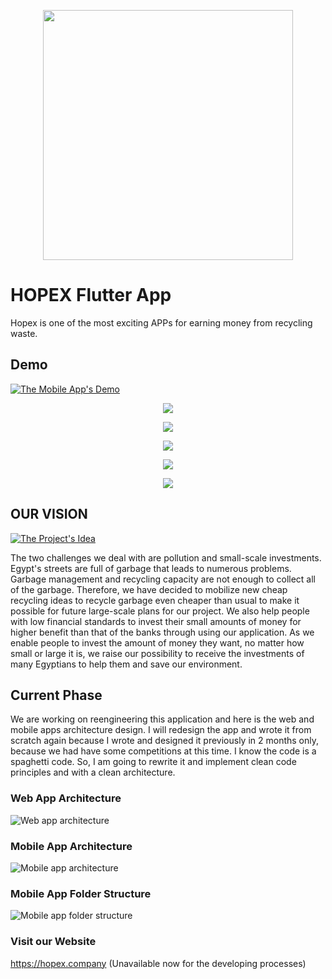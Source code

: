 <p align="center"><img src="https://i.ibb.co/HTKf1BR/logo.png" width="400"></p>

# HOPEX Flutter App

Hopex is one of the most exciting APPs for earning money from recycling waste.

## Demo

[![The Mobile App's Demo](https://i.imgur.com/XqAE5BO.png)](https://youtu.be/D0wU_vBPLU4)

<p align="center"><img src="https://i.ibb.co/XZP5Szt/Opera-Snapshot-2020-08-26-015735-hopex-company.png"></p>

<p align="center"><img src="https://i.ibb.co/Sn7kZtk/1.png"></p>

<p align="center"><img src="https://i.ibb.co/K7wQnqb/2.png"></p>

<p align="center"><img src="https://i.ibb.co/5L0K5Pc/3.png"></p>

<p align="center"><img src="https://i.ibb.co/bW2kx0R/4.png"></p>

## OUR VISION

[![The Project's Idea](https://i.imgur.com/hopifYN.png)](https://youtu.be/dicqOVMA2oE)

The two challenges we deal with are pollution and small-scale investments. Egypt's streets are full of garbage that leads to numerous problems. Garbage management and recycling capacity are not enough to collect all of the garbage. Therefore, we have decided to mobilize new cheap recycling ideas to recycle garbage even cheaper than usual to make it possible for future large-scale plans for our project. We also help people with low financial standards to invest their small amounts of money for higher benefit than that of the banks through using our application. As we enable people to invest the amount of money they want, no matter how small or large it is, we raise our possibility to receive the investments of many Egyptians to help them and save our environment.

## Current Phase

We are working on reengineering this application and here is the web and mobile apps architecture design. I will redesign the app and wrote it from scratch again because I wrote and designed it previously in 2 months only, because we had have some competitions at this time. I know the code is a spaghetti code. So, I am going to rewrite it and implement clean code principles and with a clean architecture.

### Web App Architecture

![Web app architecture](https://i.ibb.co/3s89FPv/System-Architecture-2x.png)

### Mobile App Architecture

![Mobile app architecture](https://i.ibb.co/YBcPr4H/Mobile-App-System-Structure-2x.png)

### Mobile App Folder Structure

![Mobile app folder structure](https://i.ibb.co/3mgR1Rg/Mobile-App-Folder-Structure-2x.png)

### Visit our Website

https://hopex.company (Unavailable now for the developing processes)
